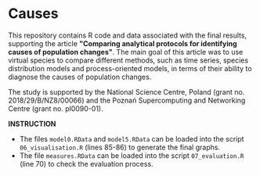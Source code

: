 # Causes

This repository contains R code and data associated with the final results, supporting the article <b>"Comparing analytical protocols for identifying causes of population changes"</b>. The main goal of this article was to use virtual species to compare different methods, such as time series, species distribution models and process-oriented models, in terms of their ability to diagnose the causes of population changes. 

The study is supported by the National Science Centre, Poland (grant no. 2018/29/B/NZ8/00066) and the Poznań Supercomputing and Networking Centre (grant no. pl0090-01).


<b>INSTRUCTION</b>
<ul>
<li>  The files <code>model0.RData</code> and  <code>model5.RData</code> can be loaded into the script  <code>06_visualisation.R</code> (lines 85-86) to generate the final graphs. </li>
<li>  The file  <code>measures.RData</code> can be loaded into the script  <code>07_evaluation.R</code> (line 70) to check the evaluation process.</li>
</ul>
